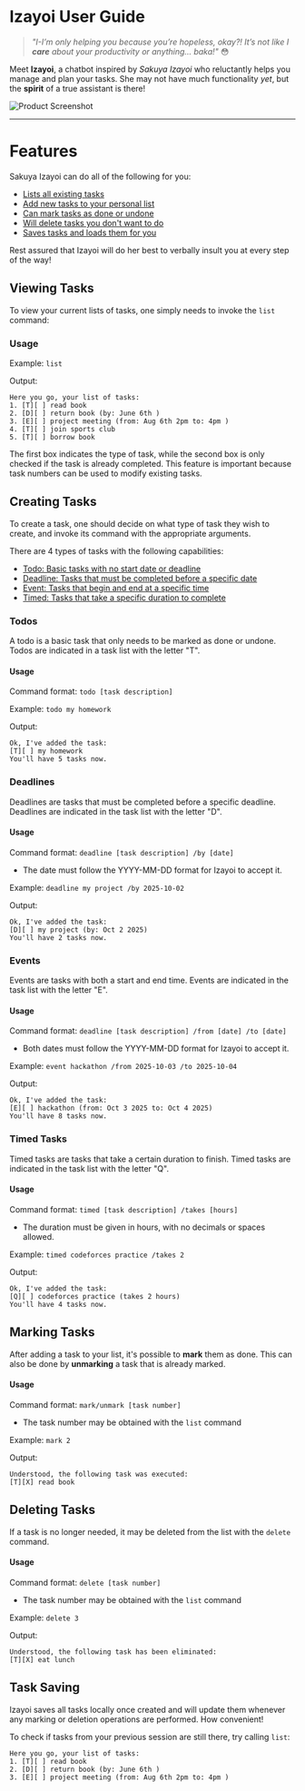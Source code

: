 # Izayoi User Guide

> *"I-I’m only helping you because you’re hopeless, okay?! It’s not like I **care** about your productivity or anything... baka!"* 😳

Meet **Izayoi**, a chatbot inspired by *Sakuya Izayoi* who reluctantly helps you manage and plan your tasks. She may not have much functionality *yet*, but the **spirit** of a true assistant is there!

![Product Screenshot](Ui.png "Product Screenshot")

---

# Features
Sakuya Izayoi can do all of the following for you:
- [Lists all existing tasks](#viewing-tasks)
- [Add new tasks to your personal list](#creating-tasks)
- [Can mark tasks as done or undone](#marking-tasks)
- [Will delete tasks you don't want to do](#deleting-tasks)
- [Saves tasks and loads them for you](#task-saving)

Rest assured that Izayoi will do her best to verbally insult you at every step of the way!

## Viewing Tasks

To view your current lists of tasks, one simply needs to invoke the `list` command:

### Usage
Example: `list`

Output:
```
Here you go, your list of tasks:
1. [T][ ] read book 
2. [D][ ] return book (by: June 6th )
3. [E][ ] project meeting (from: Aug 6th 2pm to: 4pm )
4. [T][ ] join sports club 
5. [T][ ] borrow book 
```
The first box indicates the type of task, while the second box is only checked if the task is already completed.
This feature is important because task numbers can be used to modify existing tasks.

## Creating Tasks
To create a task, one should decide on what type of task they wish to create, and invoke its command with the appropriate arguments.

There are 4 types of tasks with the following capabilities:
- [Todo: Basic tasks with no start date or deadline](#todos)
- [Deadline: Tasks that must be completed before a specific date](#deadlines)
- [Event: Tasks that begin and end at a specific time](#events)
- [Timed: Tasks that take a specific duration to complete](#timed-tasks)

### Todos
A todo is a basic task that only needs to be marked as done or undone. Todos are indicated in a task list with the letter "T".

#### Usage
Command format: `todo [task description]`

Example: `todo my homework`

Output:
```
Ok, I've added the task:
[T][ ] my homework
You'll have 5 tasks now.
```

### Deadlines
Deadlines are tasks that must be completed before a specific deadline. Deadlines are indicated in the task list with the letter "D".

#### Usage
Command format: `deadline [task description] /by [date]`
* The date must follow the YYYY-MM-DD format for Izayoi to accept it.

Example: `deadline my project /by 2025-10-02`

Output:
```
Ok, I've added the task:
[D][ ] my project (by: Oct 2 2025)
You'll have 2 tasks now.
```

### Events
Events are tasks with both a start and end time. Events are indicated in the task list with the letter "E".

#### Usage
Command format: `deadline [task description] /from [date] /to [date]`
* Both dates must follow the YYYY-MM-DD format for Izayoi to accept it.

Example: `event hackathon /from 2025-10-03 /to 2025-10-04`

Output:
```
Ok, I've added the task:
[E][ ] hackathon (from: Oct 3 2025 to: Oct 4 2025)
You'll have 8 tasks now.
```

### Timed Tasks
Timed tasks are tasks that take a certain duration to finish. Timed tasks are indicated in the task list with the letter "Q".

#### Usage
Command format: `timed [task description] /takes [hours]`
* The duration must be given in hours, with no decimals or spaces allowed.

Example: `timed codeforces practice /takes 2`

Output:
```
Ok, I've added the task:
[Q][ ] codeforces practice (takes 2 hours)
You'll have 4 tasks now.
```

## Marking Tasks
After adding a task to your list, it's possible to **mark** them as done. This can also be done by **unmarking** a task that is already marked.

#### Usage
Command format: `mark/unmark [task number]`
* The task number may be obtained with the `list` command

Example: `mark 2`

Output:
```
Understood, the following task was executed:
[T][X] read book
```

## Deleting Tasks
If a task is no longer needed, it may be deleted from the list with the `delete` command.

#### Usage
Command format: `delete [task number]`
* The task number may be obtained with the `list` command

Example: `delete 3`

Output:
```
Understood, the following task has been eliminated:
[T][X] eat lunch
```
## Task Saving
Izayoi saves all tasks locally once created and will update them whenever any marking or deletion operations are performed. How convenient!

To check if tasks from your previous session are still there, try calling `list`:

```
Here you go, your list of tasks:
1. [T][ ] read book 
2. [D][ ] return book (by: June 6th )
3. [E][ ] project meeting (from: Aug 6th 2pm to: 4pm )
```